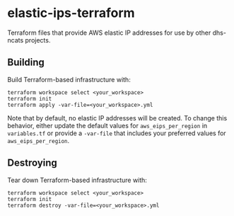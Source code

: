 # elastic-ips-terraform
Terraform files that provide AWS elastic IP addresses for use by other dhs-ncats projects.

## Building ##

Build Terraform-based infrastructure with:
```
terraform workspace select <your_workspace>
terraform init
terraform apply -var-file=<your_workspace>.yml
```

Note that by default, no elastic IP addresses will be created.  To change this behavior, either update the default values for `aws_eips_per_region` in `variables.tf` or provide a `-var-file` that includes your preferred values for `aws_eips_per_region`.

## Destroying ##

Tear down Terraform-based infrastructure with:
```
terraform workspace select <your_workspace>
terraform init
terraform destroy -var-file=<your_workspace>.yml
```
